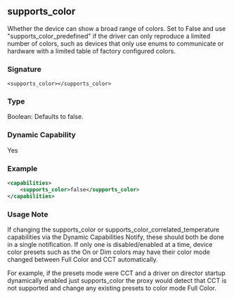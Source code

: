 ## supports\_color

Whether the device can show a broad range of colors.  Set to False and use "supports\_color\_predefined" if the driver can only reproduce a limited number of colors, such as devices that only use enums to communicate or hardware with a limited table of factory configured colors.

### Signature

`<supports_color></supports_color>`


### Type

Boolean: Defaults to false.

### Dynamic Capability

Yes

### Example

```xml
<capabilities>
    <supports_color>false</supports_color>
</capabilities>
```


### Usage Note

If changing the supports\_color or supports\_color\_correlated\_temperature capabilities via the Dynamic Capabilities Notify, these should both be done in a single notification. If only one is disabled/enabled at a time, device color presets such as the On or Dim colors may have their color mode changed between Full Color and CCT automatically.

For example,  if the presets mode were CCT and a driver on director startup dynamically enabled just supports\_color the proxy would detect that CCT is not supported and change any existing presets to color mode Full Color.